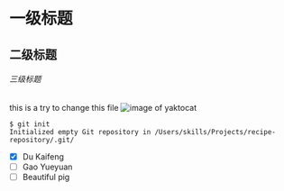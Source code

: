 # 一级标题
## 二级标题
###### 三级标题

this is a try to change this file
![image of yaktocat](https://octodex.github.com/images/yaktocat.png)

```
$ git init
Initialized empty Git repository in /Users/skills/Projects/recipe-repository/.git/
```

- [X] Du Kaifeng
- [ ] Gao Yueyuan
- [ ] Beautiful pig
